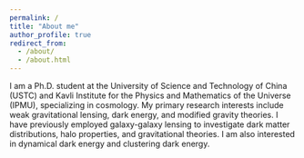 ```yaml
---
permalink: /
title: "About me"
author_profile: true
redirect_from: 
  - /about/
  - /about.html
---
```


I am a Ph.D. student at the University of Science and Technology of China (USTC) and Kavli Institute for the Physics and Mathematics of the Universe (IPMU), specializing in cosmology. My primary research interests include weak gravitational lensing, dark energy, and modified gravity theories. I have previously employed galaxy-galaxy lensing to investigate dark matter distributions, halo properties, and gravitational theories. I am also interested in dynamical dark energy and clustering dark energy.

